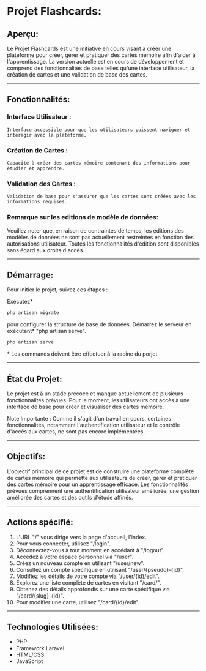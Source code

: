 # Projet Flashcards:

## Aperçu:

Le Projet Flashcards est une initiative en cours visant à créer une plateforme pour créer, gérer et pratiquer des cartes mémoire afin d'aider à l'apprentissage. 
La version actuelle est en cours de développement et comprend des fonctionnalités de base telles qu'une interface utilisateur, la création de cartes et une validation de base des cartes.

---
## Fonctionnalités:

### Interface Utilisateur :
    Interface accessible pour que les utilisateurs puissent naviguer et interagir avec la plateforme.
### Création de Cartes :
    Capacité à créer des cartes mémoire contenant des informations pour étudier et apprendre.

### Validation des Cartes :
    Validation de base pour s'assurer que les cartes sont créées avec les informations requises.
### Remarque sur les editions de modèle de données:

Veuillez noter que, en raison de contraintes de temps, les éditions des modèles de données ne sont pas actuellement restreintes en fonction des autorisations utilisateur. Toutes les fonctionnalités d'édition sont disponibles sans égard aux droits d'accès. 

---
## Démarrage:
Pour initier le projet, suivez ces étapes :

Exécutez*
``` sh
php artisan migrate
```
pour configurer la structure de base de données.
Démarrez le serveur en exécutant* "php artisan serve".

``` sh
php artisan serve
```
\* Les commands doivent être effectuer à la racine du porjet

---
## État du Projet:
Le projet est à un stade précoce et manque actuellement de plusieurs fonctionnalités prévues. Pour le moment, les utilisateurs ont accès à une interface de base pour créer et visualiser des cartes mémoire.

Note Importante : Comme il s'agit d'un travail en cours, certaines fonctionnalités, notamment l'authentification utilisateur et le contrôle d'accès aux cartes, ne sont pas encore implémentées.

---
## Objectifs:
L'objectif principal de ce projet est de construire une plateforme complète de cartes mémoire qui permette aux utilisateurs de créer, gérer et pratiquer des cartes mémoire pour un apprentissage efficace. Les fonctionnalités prévues comprennent une authentification utilisateur améliorée, une gestion améliorée des cartes et des outils d'étude affinés.

---
## Actions spécifié:
1. L'URL "/" vous dirige vers la page d'accueil, l'index.
2. Pour vous connecter, utilisez "/login".
3. Déconnectez-vous à tout moment en accédant à "/logout".
4. Accédez à votre espace personnel via "/user".
5. Créez un nouveau compte en utilisant "/user/new".
6. Consultez un compte spécifique en utilisant "/user/{pseudo}-{id}".
7. Modifiez les détails de votre compte via "/user/{id}/edit".
8. Explorez une liste complète de cartes en visitant "/card/".
9. Obtenez des détails approfondis sur une carte spécifique via "/card/{slug}-{id}".
10. Pour modifier une carte, utilisez "/card/{id}/edit".
---
## Technologies Utilisées:

- PHP
- Framework Laravel
- HTML/CSS
- JavaScript

<!-- # FlashCard
    Les cartes sont répertorier dans un theme

    Un theme peut être le sous theme d'un autre(en empechant les boucles, si les themes parant est deja dans les registres des sous-theme on passe au suivant)


    Des qu'on aborde une notion importante d'un sujet, on trouve une ou des question sur celui-ci et on en fait une flashCard

    Lors d'une partie:
    Le joueur choisit un ou plusieur themes, ce qui inclu leur sous themes

    Chaque bonne réponse incrémente cela change les taux de reussit de la carte, se qui influe sur le sa recommandation

## To DO List
### To Do
#### MVP
- Formulaire User
- Page de creation de card
- Reflexion et documentation du style du site(Matteo)
- Strucutre définitive des Tables du projet(Matteo)
#### Dans un avenir proche
- Page de Connexion (Matteo)
- Creation du schema de BBD (Matteo)
- MiddleWare de connexion
- market de Theme
#### A y pensé
- admin
- market de cards uniquement

### In Progress
- Formulaire Card
- Routing
- CRUD:
    - card
    - user

### Done

## Aide Laravelles
### Bases
get => recevoir url
post => envoyer
dump <==> varDump (de laravel)
#### Architecture directory
    /
    |-> CONCEPTION : information sup. sur le projet
    |->app
        |->Http
            |->Controllers : Les controllers
            |->MiddleWare : Les middleWare
    |->public : fichier qui run laravels
    |->ressources
        |->views : page PHP
        |->css : ressources CSS
        |->js : ressources js
    |->routes : Les différentes routes
    |->storage : stockage dynamic(contient des fichiers en rapport avec les DB)
    |->tests : test unitaire
    |->vendor : packet installer
    |->.env : config environement
    |-> artisan : app php config
    |-> composer : app d'installation de paquets
### Route
#### Simple
Methode :
```php
Route::get('/link',[Controller:class, 'methodes'])
```
Exemple :
```php
Route::get('/bonjour',[Controller:class, 'index'])
```

#### Most Complexe
Methode : 

```php
Route::prefix('/root')->group(function(type $param, Request $request){
    Route::get('/', function (type params){
        return route('other', ['id'=>1, 'slug'=>'some-text']);
    })->name('index');

    Route::get('/{slug}-{id}', function (type params){
        return 'card :'.$slug."   ".$id ."    ". $request->input('name', 'Inconnue');
    })-> where([
        "id"=> 'regex', 
        "slug"=> 'regex'
    ])->name('other');


})->name('root');
```
Exemple :
```php
Route::prefix('/card')->Controller()->group(function(){
    Route::get('/', function (Request $request) {
        return "<a href='".route('front',["id"=>1, "slug"=>"new-test-mgl"])."'>a</a>";
    })-> name('index');

    Route::get('/{slug}-{id}', function (string $slug, string $id, Request $request) {
        return 'card :'.$slug."   ".$id ."    ". $request->input('name', 'Inconnue');
    })-> where([
        "id"=> '[0-9]+', 
        "slug"=> '[a-z0-9\-]+'
    ])->name('front');

    Route::get('/{slug}-{id}/back', function (string $slug, string $id, Request $request) {
        return 'card : voici le back'. $request->input('name', 'Inconnue');
    })-> where([
        "id"=> '[0-9]+', 
        "slug"=> '[a-z0-9\-]+'
    ])->name('back');

})->name('card');
```
#### Route pour controller de groupe

Methode : 


```php
Route::prefix('/root')->controller(FlashCardController::class)->group(function(){

    Route::get('/', 'index')-> name('index');
})->name('card');
```
### View
Views (dans ressource) => écriture en BladePHP 
```php
<h1>{{ $name }}<h1> #Contre injection js
<h1>{ $name }<h1> #laisse tou passe
```



### Controller
```php
public function name()
{
    return view('view'), ['name'=>'JeanMi']
}
```
Un controlleur sert a regroupper les fonctions des Routes par catégories
Autrement dis:
- code plus lisible dans Route
- code mieux regroupper, 1 controlleur == toutes les pages autoure d'une mécanique


### Injection de dépendance
Route:
```php
Route::get('/link/{user}',[Controller:class, 'methodes'])
```
View:
```php
<h1>{ $name }<h1> #laisse tou passe
```
Controller:
```php
public function name(User $user)
{
    return view(
        'view',
        ['name'=>$user->name]
        );
}
```

### BDD
---
#### Migration
```sh
php artisan make:migration createNamesTable
```
fichier migration dans /database/migrations/...create_names_table
```php
 public function up(): void
{
    Schema::create('names', function (Blueprint $table) {
        $table->id();
        $table->timestamps();
        $table->string('question');
        $table->string('answer');
        $table->string('explication');
        $table->float('ratio'->nullable());
        $table->integer('nb_try')->nullable();
        $table->foreignId('owner_id')->constrained('users');
    });
}

 public function down(): void
{
    Schema::dropIfExists('names');
}
```
__Rea=lation 1 n__
```php
 public function up(): void
{
    Schema::create('nameToBeJoins', function (Blueprint $table) {
        $table->id();
        $table->string('name');
        $table->timestamps();
    });
    Schema::table('nameWithFuturFK', function (Blueprint $table){
        $table->foreingIdFor(NameToBeJoin::class)->constrained()->cascadeOnDelete();
    });
}
 public function down(): void
{
    Schema::dropIfExists('nameToBeJoins');
    Schema::table('nameWithFuturFK', function (Blueprint $table){
        $table->dropForeingIdFor(NameToBeJoin::class);
    });
}

```
__Rea=lation n à n__

conviention nomage des tables intermédaire de liaision au sigulier
```php
 public function up(): void
{
    Schema::create('tableas', function (Blueprint $table) {
        $table->id();
        $table->string('name');
        $table->timestamps();
    });
    Schema::create('tablebs', function (Blueprint $table) {
        $table->id();
        $table->string('name');
        $table->timestamps();
    });
    Schema::create('tablea_tableb', function (Blueprint $table) {
        $table->foreignIdFor(TableA::class)->constrained()->cascadeOnDelete();
        $table->foreignIdFor(TableB::class)->constrained()->cascadeOnDelete();
        $table->primary(['tablea_id','tableb_id']);
    });
}
 public function down(): void
{
    Schema::dropIfExists('nameToBeJoin');
    Schema::table('nameWithFuturFK', function (Blueprint $table){
        $table->dropForeingIdFor(NameToBeJoin::class);
    });
}

```

---
#### Model

```sh
php artisan make:Model Name
```

Model dans /app/Models/Name.php

---
#### Manipulation de Model

__Creation__
```php
$model = new Model();
$model->atr = 'val';
$model->save();

$model = Model::create([
    'param1' => 'Value1',
    'param2' => 'Value2',
    'param3' => 'Value3',
])
```
/!\ pour utiliser la méthode static vous de configurer le Model a fin de definir les parametre creable de cette facon:
```php
class Model extends Model
{
    use HasFactory;
    protected $fillable = [
        'actParam',
        ...
    ];

    protected $quarded = [
        'id',
        ...
    ];
     
    // référence n->1
    public function fkname () {
        return this->belongsTo(fkname::class)
    }

    // référence 1->n
    public function fknames () {
        return this->hasMany(fkname::class);
    }

    // référence ->n
    public function fknames () {
        return this->belongstoMany(fkname::class);
    }
}
```

---
__Recherche__
```php
$myCollec =  Model::all();//genere une Collection tous les objs
$myCollec =  Model::all([params]);//
$myCollec =  Model::find($id,[params]);//trouve automatiquement
$myCollec =  Model::findOrFail($id,[params]);//trouve automatiquement ou envoi err 404
$myCollec =  Model::paginate(1,[params]);//Cree un pagination commencant a n (ici 1)
$myCollec =  Model::query([params])->where('id', 1)->frist();//
$myCollec->first();//Les collections, a l'instart des liste traditionneles peuvent avoir des fonction
$myCollec->first()->fkname->fkattr //Accede a une référence si Laison fait dans le model "Model" et jointure effectuer en migration (n->1)
$myCollec->first()->fknames->fkattr // (1->n)
$myCollec->first()->fknames->isEmpty() // retourn un boolean 1:si pas de réf
Model::has('fkname', '>=', 1) // tout les models ayant au moins une référence


$myCollec->where()

$myCollec = Model::with('fkname').get(0); // tous les model qui on jointure avec fkname
```
permet creer un systeme de page trés simplement en générant un post page, si on l'associe a un id dans l'url cela adapte la page

---
__Update__

```php
$join = Join::find(1);

$model = Model::find(1);
$model->param = 'newVal';
//  join / joins = Model / Models associer a un table via références
$model->join()->associate($join);//jointure
$model->joins()->createMany([// IL faut impérativement remplir la parti fillable du model
    [
    'attr'=> 'val'
    ]
])
$model->joins()->detach([1,3,4])// en parametre id ou lists d'id a dissocier
$model->joins()->attach(0)// en parametre id ou lists d'id a associer renvoi une erreur si deja assicier
$model->joins()->sync([0,8,12])// associe les valeurs en parametre et dissacocie tous les autres
Medel::save();


Model::query()->where('param', "<=", 2)->update();
```
---
__Delete__

```php
$model = Model::find(1);
$model->delete();


Model::query()->where('param', "<=", 2)->delete();
```

#### Formulaire/Request personalisé
```sh
php artisan make:Request MonNomRequest
```
rules :
Régle de chaque inputs du formulaire

prepareForValidation:
Modification a ajouté a des inputs existante ou création d'inputs

```php
public function rules(): array
{
    return [
        'question' => ['required', 'min:10'],
        'answer' => ['required', 'min:8'],
        'slug' => ['required', 'min:8', 'regex:/^[0-9a-z\-]+$/'],
        'owner_id' => ['required', 'regex:/^[0-9]+$/'],
        'explication' => []
    ];
}

public function prepareForValidation()
{
    $this->merge([
        'slug' => $this->input('slug') ?: \Str::slug($this->input('question')),
        'owner_id' => $this->input('owner_id') ?: User::all()->first()->id
    ]);
}
```

#### Formulaire Blade
(toute ses balises sont au sein de la balise \<form>)
creation clef de sécurité de formulaire(permet de vérifié qu'il n'est pas tomber par hasard sur ulr POST)
```php
@csrf
```
afficher les messsages d'erreur
```php
@error(['slug','owner_id'])
    {{ $message }}
@enderror
```
definir la method
```php
@method($card->id ? "PATCH" : "POST")
``` -->